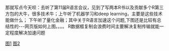 那就写点今天呗：去听了第11届R语言会议，见到了写两本R书以及贡献多个R第三方包的大牛，很多技术牛；上午听了机器学习和deep learning，主要是这些技术能做什么；
下午听了量化金融；其中关于R语言加速这个问题,下图还是比较有总结性的---网页版如何上图。。。。
R数据框复制会浪费时间主要解决复制传输就能一定程度解决加速问题

[图1](https://github.com/Tina610/Gitub_fresh/blob/master/QQ图片20180528195328.jpg)
[图2](https://github.com/Tina610/Gitub_fresh/blob/master/QQ图片20180528195401.jpg)
